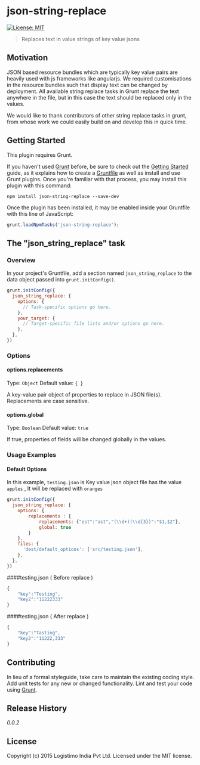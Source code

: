 # json-string-replace

[![License: MIT](https://img.shields.io/badge/License-MIT-yellow.svg)](https://opensource.org/licenses/MIT)

> Replaces text in value strings of key value jsons

## Motivation

JSON based resource bundles which are typically key value pairs are heavily used with js frameworks like angularjs. We required customisations in the resource bundles such that display text can be changed by deployment. All available string replace tasks in Grunt replace the text anywhere in the file, but in this case the text should be replaced only in the values.

We would like to thank contributors of other string replace tasks in grunt, from whose work we could easily build on and develop this in quick time.

## Getting Started
This plugin requires Grunt.

If you haven't used [Grunt](http://gruntjs.com/) before, be sure to check out the [Getting Started](http://gruntjs.com/getting-started) guide, as it explains how to create a [Gruntfile](http://gruntjs.com/sample-gruntfile) as well as install and use Grunt plugins. Once you're familiar with that process, you may install this plugin with this command:

```shell
npm install json-string-replace --save-dev
```

Once the plugin has been installed, it may be enabled inside your Gruntfile with this line of JavaScript:

```js
grunt.loadNpmTasks('json-string-replace');
```

## The "json_string_replace" task

### Overview
In your project's Gruntfile, add a section named `json_string_replace` to the data object passed into `grunt.initConfig()`.

```js
grunt.initConfig({
  json_string_replace: {
    options: {
      // Task-specific options go here.
    },
    your_target: {
      // Target-specific file lists and/or options go here.
    },
  },
})
```

### Options

#### options.replacements
Type: `Object`
Default value: `{ }`

A key-value pair object of properties to replace in JSON file(s). Replacements are case sensitive.

#### options.global
Type: `Boolean`
Default value: `true`

If true, properties of fields will be changed globally in the values.

### Usage Examples

#### Default Options
In this example, `testing.json` is Key value json object file has the value `apples` , It will be replaced with `oranges`

```js
grunt.initConfig({
  json_string_replace: {
    options: {
        replacements : {
            replacements: {"est":"ast","(\\d+)(\\d{3})":"$1,$2"},
            global: true
        }
    },
    files: {
      'dest/default_options': ['src/testing.json'],
    },
  },
})
```

####testing.json ( Before replace )
```js
{
    "key":"Testing",
    "key2":"11222333"
}
```

####testing.json ( After replace )
```js
{
    "key":"Tasting",
    "key2":"11222,333"
}
```

## Contributing
In lieu of a formal styleguide, take care to maintain the existing coding style. Add unit tests for any new or changed functionality. Lint and test your code using [Grunt](http://gruntjs.com/).

## Release History
_0.0.2_

## License
Copyright (c) 2015 Logistimo India Pvt Ltd. Licensed under the MIT license.
